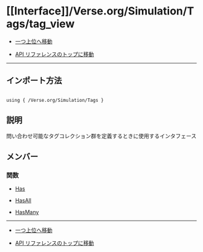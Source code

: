 # [[Interface]]/Verse.org/Simulation/Tags/tag_view

- [一つ上位へ移動](../main.md)

- [API リファレンスのトップに移動](/main.md)

---

## インポート方法

```verse

using { /Verse.org/Simulation/Tags }

```

## 説明

 問い合わせ可能なタグコレクション群を定義するときに使用するインタフェース

## メンバー

### 関数

- [Has](./F_Has/main.md)

- [HasAll](./F_HasAll/main.md)

- [HasMany](./F_HasMany/main.md)

---

- [一つ上位へ移動](../main.md)

- [API リファレンスのトップに移動](/main.md)
